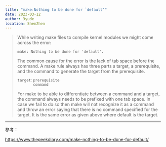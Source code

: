 ```yaml
---
title: "make:Nothing to be done for `default’"
date: 2023-03-12
author: 3yude
location: ShenZhen 
---
```



> While writing make files to compile kernel modules we might come across the error:
>
> ```
> make: Nothing to be done for 'default'.
> ```
>
> The common cause for the error is the lack of tab space before the command. A make rule always has three parts a target, a prerequisite, and the command to generate the target from the prerequisite.
>
> ``` 
> target:prerequisite
>        command
> ```
> 
> For make to be able to differentiate between a command and a target, the command always needs to be prefixed with one tab space. In case we fail to do so then make will not recognize it as a command and throw an error saying that there is no command specified for the target. It is the same error as given above where default is the target.

----------
参考：

<https://www.thegeekdiary.com/make-nothing-to-be-done-for-default/>

